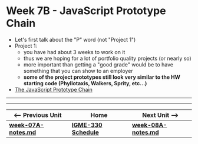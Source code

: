 <!--
# Week 7B - Bitmap Manipulation
-->

<!--
- Look at (a few) [Project 2](../projects/project-2.md) protoypes
- [Web Audio VI - Bitmap Effects](https://github.com/tonethar/IGME-330-Master/blob/master/notes/demo-web-audio-6.md)
-->


# Week 7B - JavaScript Prototype Chain

- Let's first talk about the "P" word (not "Project 1")
- Project 1:
  - you have had about 3 weeks to work on it 
  - thus we are hoping for a lot of portfolio quality projects (or nearly so)
  - more important than getting a "good grade" would be to have something that you can show to an employer
  - **some of the project prototypes still look very similar to the HW starting code (Phyllotaxis, Walkers, Sprity, etc...)**
- [The JavaScript Prototype Chain](https://github.com/tonethar/IGME-330-Master/blob/master/notes/js-prototype-chain.md)


<hr><hr>

| <-- Previous Unit | Home | Next Unit -->
| --- | --- | --- 
| [**week-07A-notes.md**](week-07A-notes.md)     |  [**IGME-330 Schedule**](../schedule.md) | [**week-08A-notes.md**](week-08A-notes.md)
